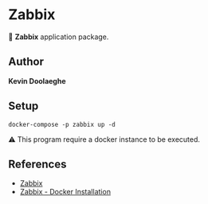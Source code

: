 # Zabbix

:triangular_flag_on_post: **Zabbix** application package.

## Author

**Kevin Doolaeghe**

## Setup

```
docker-compose -p zabbix up -d
```

:warning: This program require a docker instance to be executed.

## References

* [Zabbix](https://www.zabbix.com)
* [Zabbix - Docker Installation](https://www.zabbix.com/documentation/current/en/manual/installation/containers)
